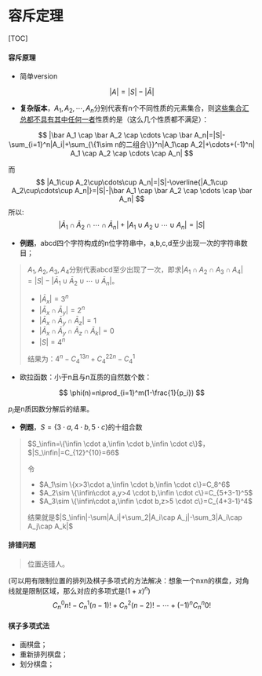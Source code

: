 # 容斥定理

[TOC]

#### 容斥原理

- 简单version

$$
|A|=|S|-|\bar A|
$$

- **复杂版本**，$A_1, A_2,\cdots, A_n$分别代表有n个不同性质的元素集合，则<u>这些集合汇总都不具有其中任何一者</u>性质的是（这么几个性质都不满足）：

$$
|\bar A_1 \cap \bar A_2 \cap \cdots \cap \bar A_n|=|S|-\sum_{i=1}^n|A_i|+\sum_{\{1\sim n的二组合\}}^n|A_1\cap A_2|+\cdots+(-1)^n| A_1 \cap A_2 \cap \cdots \cap A_n|
$$

而
$$
|A_1\cup A_2\cup\cdots\cup A_n|=|S|-\overline{|A_1\cup A_2\cup\cdots\cup A_n|}=|S|-|\bar A_1 \cap \bar A_2 \cap \cdots \cap \bar A_n|
$$
所以:
$$
|\bar A_1 \cap \bar A_2 \cap \cdots \cap \bar A_n|+|A_1\cup A_2\cup\cdots\cup A_n|=|S|
$$

- **例题**，abcd四个字符构成的n位字符串中，a,b,c,d至少出现一次的字符串数目；

> $A_1,A_2,A_3,A_4$分别代表abcd至少出现了一次，即求$|A_1\cap A_2\cap A_3\cap A_4|=|S|-|\bar A_1\cup \bar A_2\cup\cdots\cup \bar A_n|$。
>
> - $|\bar A_x|=3^n$
> - $|\bar A_x \cap \bar A_y|=2^n$
> - $|\bar A_x \cap \bar A_y\cap \bar A_z|=1$
> - $|\bar A_x \cap \bar A_y\cap\bar A_z\cap\bar A_k|=0$
> - $|S|=4^n$
>
> 结果为：$4^n-C_4^13^n+C_4^22^n-C_4^1$

- 欧拉函数：小于n且与n互质的自然数个数：

$$
\phi(n)=n\prod_{i=1}^m(1-\frac{1}{p_i})
$$

$p_i$是n质因数分解后的结果。

- **例题**，$S=\{3\cdot a,4\cdot b,5\cdot c\}$的十组合数

> $S_\infin=\{\infin \cdot a,\infin \cdot b,\infin \cdot c\}$，$|S_\infin|=C_{12}^{10}=66$
>
> 令
>
> - $A_1\sim \{x>3\cdot a,\infin \cdot b,\infin \cdot c\}=C_8^6$ 
> - $A_2\sim \{\infin\cdot a,y>4 \cdot b,\infin \cdot c\}=C_{5+3-1}^5$
> - $A_3\sim \{\infin\cdot a,\infin \cdot b,z>5 \cdot c\}=C_{4+3-1}^4$
>
> 结果就是$|S_\infin|-\sum|A_i|+\sum_2|A_i\cap A_j|-\sum_3|A_i\cap A_j\cap A_k|$

#### 排错问题

> 位置选错人。

(可以用有限制位置的排列及棋子多项式的方法解决：想象一个nxn的棋盘，对角线就是限制区域，那么对应的多项式是$(1+x)^n$)
$$
C_n^0n!-C_n^1(n-1)!+C_n^2(n-2)!-\cdots+(-1)^nC_n^n0!
$$

#### 棋子多项式法

- 画棋盘；
- 重新排列棋盘；
- 划分棋盘；
